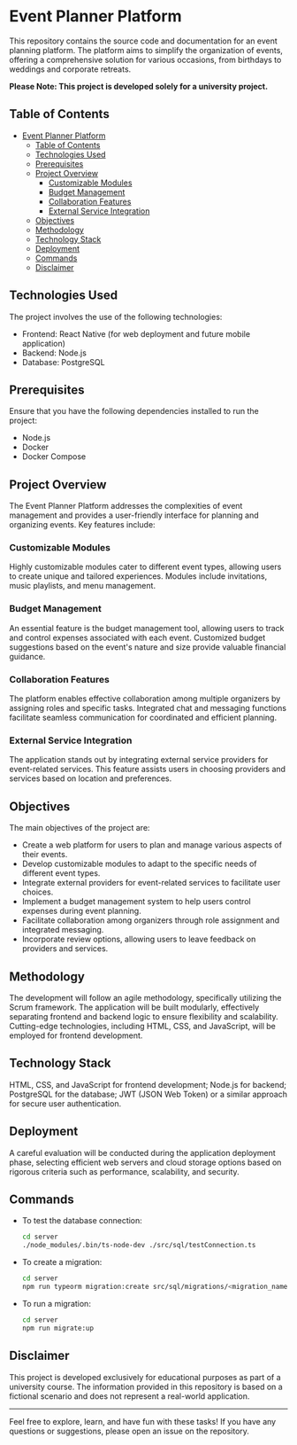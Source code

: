 # Event Planner Platform
This repository contains the source code and documentation for an event planning platform. The platform aims to simplify the organization of events, offering a comprehensive solution for various occasions, from birthdays to weddings and corporate retreats.

**Please Note: This project is developed solely for a university project.**

## Table of Contents
- [Event Planner Platform](#event-planner-platform)
  - [Table of Contents](#table-of-contents)
  - [Technologies Used](#technologies-used)
  - [Prerequisites](#prerequisites)
  - [Project Overview](#project-overview)
    - [Customizable Modules](#customizable-modules)
    - [Budget Management](#budget-management)
    - [Collaboration Features](#collaboration-features)
    - [External Service Integration](#external-service-integration)
  - [Objectives](#objectives)
  - [Methodology](#methodology)
  - [Technology Stack](#technology-stack)
  - [Deployment](#deployment)
  - [Commands](#commands)
  - [Disclaimer](#disclaimer)

## Technologies Used
The project involves the use of the following technologies:
- Frontend: React Native (for web deployment and future mobile application)
- Backend: Node.js
- Database: PostgreSQL

## Prerequisites
Ensure that you have the following dependencies installed to run the project:
- Node.js
- Docker
- Docker Compose

## Project Overview
The Event Planner Platform addresses the complexities of event management and provides a user-friendly interface for planning and organizing events. Key features include:

### Customizable Modules
Highly customizable modules cater to different event types, allowing users to create unique and tailored experiences. Modules include invitations, music playlists, and menu management.

### Budget Management
An essential feature is the budget management tool, allowing users to track and control expenses associated with each event. Customized budget suggestions based on the event's nature and size provide valuable financial guidance.

### Collaboration Features
The platform enables effective collaboration among multiple organizers by assigning roles and specific tasks. Integrated chat and messaging functions facilitate seamless communication for coordinated and efficient planning.

### External Service Integration
The application stands out by integrating external service providers for event-related services. This feature assists users in choosing providers and services based on location and preferences.

## Objectives
The main objectives of the project are:
- Create a web platform for users to plan and manage various aspects of their events.
- Develop customizable modules to adapt to the specific needs of different event types.
- Integrate external providers for event-related services to facilitate user choices.
- Implement a budget management system to help users control expenses during event planning.
- Facilitate collaboration among organizers through role assignment and integrated messaging.
- Incorporate review options, allowing users to leave feedback on providers and services.

## Methodology
The development will follow an agile methodology, specifically utilizing the Scrum framework. The application will be built modularly, effectively separating frontend and backend logic to ensure flexibility and scalability. Cutting-edge technologies, including HTML, CSS, and JavaScript, will be employed for frontend development.

## Technology Stack
HTML, CSS, and JavaScript for frontend development; Node.js for backend; PostgreSQL for the database; JWT (JSON Web Token) or a similar approach for secure user authentication.

## Deployment
A careful evaluation will be conducted during the application deployment phase, selecting efficient web servers and cloud storage options based on rigorous criteria such as performance, scalability, and security.

## Commands
- To test the database connection:
  ```bash
  cd server
  ./node_modules/.bin/ts-node-dev ./src/sql/testConnection.ts
  ```
- To create a migration:
  ```bash
  cd server
  npm run typeorm migration:create src/sql/migrations/<migration_name>
  ```
- To run a migration:
  ```bash
  cd server
  npm run migrate:up
  ```

## Disclaimer
This project is developed exclusively for educational purposes as part of a university course. The information provided in this repository is based on a fictional scenario and does not represent a real-world application.

--------------------------------------------------

Feel free to explore, learn, and have fun with these tasks! If you have any questions or suggestions, please open an issue on the repository.
